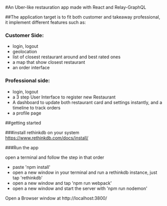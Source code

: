 #An Uber-like restauration app made with React and Relay-GraphQL

##The application target is to fit both customer and takeaway professional, it implement different features such as:

### Customer Side:

  * login, logout
  * geolocation
  * list of closest restaurant around and best rated ones
  * a map that show closest restaurant
  * an order interface

### Professional side:

  * login, logout
  * a 3 step User Interface to register new Restaurant
  * A dashboard to update both restaurant card and settings instantly, and a timeline to track orders
  * a profile page


##getting started

###install rethinkdb on your system
https://www.rethinkdb.com/docs/install/


###Run the app

open a terminal and follow the step in that order

  * paste 'npm install'
  * open a new window in your terminal and run a rethinkdb instance, just tap 'rethinkdb'
  * open a new window and tap 'npm run webpack'
  * open a new window and start the server with 'npm run nodemon'

Open a Browser window at http://localhost:3800/
